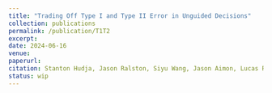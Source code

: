 ```yaml
---
title: "Trading Off Type I and Type II Error in Unguided Decisions"
collection: publications
permalink: /publication/T1T2
excerpt: 
date: 2024-06-16
venue: 
paperurl:
citation: Stanton Hudja, Jason Ralston, Siyu Wang, Jason Aimon, Lucas Rentschler, and Charles North
status: wip
---
```

